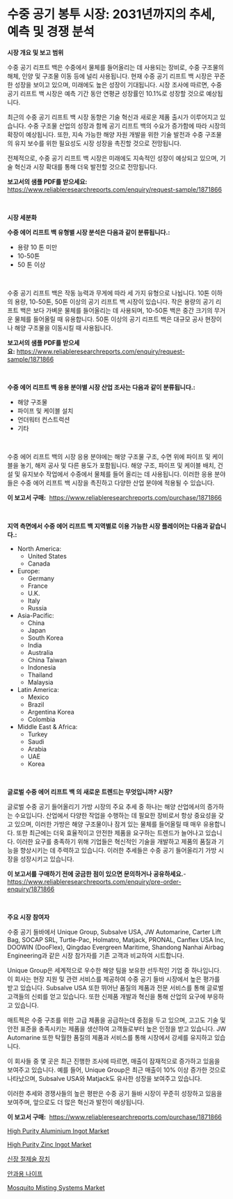 <p><h1>수중 공기 봉투 시장: 2031년까지의 추세, 예측 및 경쟁 분석</h1></p><p><strong>시장 개요 및 보고 범위</strong></p>
<p><p>수중 공기 리프트 백은 수중에서 물체를 들어올리는 데 사용되는 장비로, 수중 구조물의 해체, 인양 및 구조물 이동 등에 널리 사용됩니다. 현재 수중 공기 리프트 백 시장은 꾸준한 성장을 보이고 있으며, 미래에도 높은 성장이 기대됩니다. 시장 조사에 따르면, 수중 공기 리프트 백 시장은 예측 기간 동안 연평균 성장률인 10.1%로 성장할 것으로 예상됩니다.</p><p>최근의 수중 공기 리프트 백 시장 동향은 기술 혁신과 새로운 제품 출시가 이루어지고 있습니다. 수중 구조물 산업의 성장과 함께 공기 리프트 백의 수요가 증가함에 따라 시장의 확장이 예상됩니다. 또한, 지속 가능한 해양 자원 개발을 위한 기술 발전과 수중 구조물의 유지 보수를 위한 필요성도 시장 성장을 촉진할 것으로 전망됩니다.</p><p>전체적으로, 수중 공기 리프트 백 시장은 미래에도 지속적인 성장이 예상되고 있으며, 기술 혁신과 시장 확대를 통해 더욱 발전할 것으로 전망됩니다.</p></p>
<p><strong>보고서의 샘플 PDF를 받으세요:</strong> <a href="https://www.reliableresearchreports.com/enquiry/request-sample/1871866">https://www.reliableresearchreports.com/enquiry/request-sample/1871866</a></p>
<p>&nbsp;</p>
<p><strong>시장 세분화</strong></p>
<p><strong>수중 에어 리프트 백 유형별 시장 분석은 다음과 같이 분류됩니다.:</strong></p>
<p><ul><li>용량 10 톤 미만</li><li>10-50톤</li><li>50 톤 이상</li></ul></p>
<p>&nbsp;</p>
<p><p>수중 공기 리프트 백은 작동 능력과 무게에 따라 세 가지 유형으로 나뉩니다. 10톤 이하의 용량, 10-50톤, 50톤 이상의 공기 리프트 백 시장이 있습니다. 작은 용량의 공기 리프트 백은 보다 가벼운 물체를 들어올리는 데 사용되며, 10-50톤 백은 중간 크기의 무거운 물체를 들어올릴 때 유용합니다. 50톤 이상의 공기 리프트 백은 대규모 공사 현장이나 해양 구조물을 이동시킬 때 사용됩니다.</p></p>
<p><strong>보고서의 샘플 PDF를 받으세요:</strong>&nbsp;<a href="https://www.reliableresearchreports.com/enquiry/request-sample/1871866">https://www.reliableresearchreports.com/enquiry/request-sample/1871866</a></p>
<p>&nbsp;</p>
<p><strong> 수중 에어 리프트 백 응용 분야별 시장 산업 조사는 다음과 같이 분류됩니다.:</strong></p>
<p><ul><li>해양 구조물</li><li>파이프 및 케이블 설치</li><li>언더워터 컨스트럭션</li><li>기타</li></ul></p>
<p>&nbsp;</p>
<p><p>수중 에어 리프트 백의 시장 응용 분야에는 해양 구조물 구조, 수면 위에 파이프 및 케이블을 놓기, 해저 공사 및 다른 용도가 포함됩니다. 해양 구조, 파이프 및 케이블 배치, 건설 및 유지보수 작업에서 수중에서 물체를 들어 올리는 데 사용됩니다. 이러한 응용 분야들은 수중 에어 리프트 백 시장을 촉진하고 다양한 산업 분야에 적용될 수 있습니다.</p></p>
<p><strong>이 보고서 구매:</strong>&nbsp; <a href="https://www.reliableresearchreports.com/purchase/1871866">https://www.reliableresearchreports.com/purchase/1871866</a></p>
<p>&nbsp;</p>
<p><strong>지역 측면에서 수중 에어 리프트 백 지역별로 이용 가능한 시장 플레이어는 다음과 같습니다.:</strong></p>
<p><ul>
    <li>
        North America:
        <ul>
            <li>United States</li>
            <li>Canada</li>
        </ul>
    </li>
    <li>
        Europe:
        <ul>
            <li>Germany</li>
            <li>France</li>
            <li>U.K.</li>
            <li>Italy</li>
            <li>Russia</li>
        </ul>
    </li>
    <li>
        Asia-Pacific:
        <ul>
            <li>China</li>
            <li>Japan</li>
            <li>South Korea</li>
            <li>India</li>
            <li>Australia</li>
            <li>China Taiwan</li>
            <li>Indonesia</li>
            <li>Thailand</li>
            <li>Malaysia</li>
        </ul>
    </li>
    <li>
        Latin America:
        <ul>
            <li>Mexico</li>
            <li>Brazil</li>
            <li>Argentina Korea</li>
            <li>Colombia</li>
        </ul>
    </li>
    <li>
        Middle East & Africa:
        <ul>
            <li>Turkey</li>
            <li>Saudi</li>
            <li>Arabia</li>
            <li>UAE</li>
            <li>Korea</li>
        </ul>
    </li>
    </ul></p>
<p>&nbsp;</p>
<p><strong>글로벌 수중 에어 리프트 백 의 새로운 트렌드는 무엇입니까? 시장?</strong></p>
<p><p>글로벌 수중 공기 들어올리기 가방 시장의 주요 추세 중 하나는 해양 산업에서의 증가하는 수요입니다. 산업에서 다양한 작업을 수행하는 데 필요한 장비로서 항상 중요성을 갖고 있으며, 이러한 가방은 해양 구조물이나 잠겨 있는 물체를 들어올릴 때 매우 유용합니다. 또한 최근에는 더욱 효율적이고 안전한 제품을 요구하는 트렌드가 늘어나고 있습니다. 이러한 요구를 충족하기 위해 기업들은 혁신적인 기술을 개발하고 제품의 품질과 기능을 향상시키는 데 주력하고 있습니다. 이러한 추세들은 수중 공기 들어올리기 가방 시장을 성장시키고 있습니다.</p></p>
<p><strong>이 보고서를 구매하기 전에 궁금한 점이 있으면 문의하거나 공유하세요.</strong>- <a href="https://www.reliableresearchreports.com/enquiry/pre-order-enquiry/1871866">https://www.reliableresearchreports.com/enquiry/pre-order-enquiry/1871866</a></p>
<p>&nbsp;</p>
<p><strong>주요 시장 참여자</strong></p>
<p><p>수중 공기 들바에서 Unique Group, Subsalve USA, JW Automarine, Carter Lift Bag, SOCAP SRL, Turtle-Pac, Holmatro, Matjack, PRONAL, Canflex USA Inc, DOOWIN (DooFlex), Qingdao Evergreen Maritime, Shandong Nanhai Airbag Engineering과 같은 시장 참가자를 기존 고객과 비교하여 시트합니다.</p><p>Unique Group은 세계적으로 우수한 해양 팀을 보유한 선두적인 기업 중 하나입니다. 이 회사는 현장 지원 및 관련 서비스를 제공하여 수중 공기 들바 시장에서 높은 평가를 받고 있습니다. Subsalve USA 또한 뛰어난 품질의 제품과 전문 서비스를 통해 글로벌 고객들의 신뢰를 얻고 있습니다. 또한 신제품 개발과 혁신을 통해 산업의 요구에 부응하고 있습니다.</p><p>매트젝은 수중 구조를 위한 고급 제품을 공급하는데 중점을 두고 있으며, 고고도 기술 및 안전 표준을 충족시키는 제품을 생산하여 고객들로부터 높은 인정을 받고 있습니다. JW Automarine 또한 탁월한 품질의 제품과 서비스를 통해 시장에서 강세를 유지하고 있습니다.</p><p>이 회사들 중 몇 곳은 최근 진행한 조사에 따르면, 매출이 잠재적으로 증가하고 있음을 보여주고 있습니다. 예를 들어, Unique Group은 최근 매출이 10% 이상 증가한 것으로 나타났으며, Subsalve USA와 Matjack도 유사한 성장을 보여주고 있습니다.</p><p>이러한 추세와 경쟁사들의 높은 평판은 수중 공기 들바 시장이 꾸준히 성장하고 있음을 보여주며, 앞으로도 더 많은 혁신과 발전이 예상됩니다.</p></p>
<p><strong>이 보고서 구매:</strong>&nbsp;&nbsp;<a href="https://www.reliableresearchreports.com/purchase/1871866">https://www.reliableresearchreports.com/purchase/1871866</a></p>
<p><p><a href="https://issuu.com/reportprime-2/docs/high-purity-aluminium-ingot-market-size-2030.pptx">High Purity Aluminium Ingot Market</a></p><p><a href="https://issuu.com/reportprime-2/docs/high-purity-zinc-ingot-market-size-2030.pptx">High Purity Zinc Ingot Market</a></p><p><a href="https://github.com/lzrvbyqzftro57/Market-Research-Report-List-1/blob/main/43971663433.md">신장 절제술 장치</a></p><p><a href="https://github.com/vs019sa3m8x/Market-Research-Report-List-1/blob/main/18072963434.md">안과용 나이프</a></p><p><a href="https://github.com/RoccoManning/Market-Research-Report-List-4/blob/main/mosquito-misting-systems-market.md">Mosquito Misting Systems Market</a></p></p>
